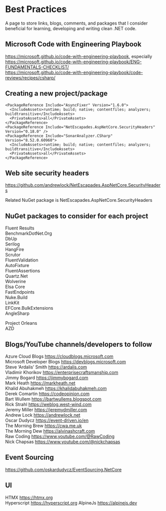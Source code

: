 
# Best Practices

A page to store links, blogs, comments, and packages that I consider beneficial for learning, developing and writing clean .NET code.

## Microsoft Code with Engineering Playbook

https://microsoft.github.io/code-with-engineering-playbook, especially  
https://microsoft.github.io/code-with-engineering-playbook/ENG-FUNDAMENTALS-CHECKLIST/  
https://microsoft.github.io/code-with-engineering-playbook/code-reviews/recipes/csharp/

## Creating a new project/package

```
<PackageReference Include="AsyncFixer" Version="1.6.0">
  <IncludeAssets>runtime; build; native; contentfiles; analyzers; buildtransitive</IncludeAssets>
  <PrivateAssets>all</PrivateAssets>
</PackageReference>  
<PackageReference Include="NetEscapades.AspNetCore.SecurityHeaders" Version="0.18.0" />  
<PackageReference Include="SonarAnalyzer.CSharp" Version="8.52.0.60960">
  <IncludeAssets>runtime; build; native; contentfiles; analyzers; buildtransitive</IncludeAssets>
  <PrivateAssets>all</PrivateAssets>
</PackageReference>
  ```
## Web site security headers

https://github.com/andrewlock/NetEscapades.AspNetCore.SecurityHeaders

Related NuGet package is NetEscapades.AspNetCore.SecurityHeaders

## NuGet packages to consider for each project

Fluent Results  
BenchmarkDotNet.Org  
DbUp  
Serilog  
HangFire  
Scrutor  
FluentValidation  
AutoFixture  
FluentAssertions  
Quartz.Net  
Wolverine  
Elsa Core  
FastEndpoints  
Nuke.Build  
LinkKit  
EFCore.BulkExtensions  
AngleSharp  

Project Orleans  
AZD  

## Blogs/YouTube channels/developers to follow

Azure Cloud Blogs https://cloudblogs.microsoft.com  
Microsoft Developer Blogs https://devblogs.microsoft.com  
Steve ‘Ardalis’ Smith https://ardalis.com  
Vladimir Khorikov https://enterprisecraftsmanship.com  
Jimmy Bogard https://jimmybogard.com  
Mark Heath https://markheath.net  
Khalid Abuhakmeh https://khalidabuhakmeh.com  
Derek Comartin https://codeopinion.com  
Bart Wullem https://bartwullems.blogspot.com  
Rick Strahl https://weblog.west-wind.com  
Jeremy Miller https://jeremydmiller.com  
Andrew Lock https://andrewlock.net  
Oscar Dudycz https://event-driven.io/en  
The Morning Brew https://cwa.me.uk  
The Morning Dew https://alvinashcraft.com    
Raw Coding https://www.youtube.com/@RawCoding  
Nick Chapsas https://www.youtube.com/@nickchapsas  

## Event Sourcing

https://github.com/oskardudycz/EventSourcing.NetCore

## UI

HTMX https://htmx.org  
Hyperscript https://hyperscript.org
AlpineJs https://alpinejs.dev  





 
    
